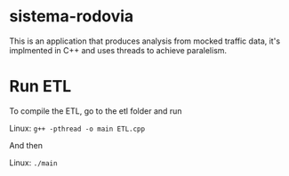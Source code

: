# sistema-rodovia
This is an application that produces analysis from mocked traffic data, it's implmented in C++ and uses threads to achieve paralelism.

# Run ETL

To compile the ETL, go to the etl folder and run 

Linux:
```g++ -pthread -o main ETL.cpp ```


And then

Linux:
```./main```